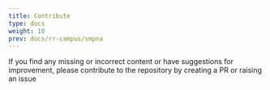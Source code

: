 ```yaml
---
title: Contribute
type: docs
weight: 10
prev: docs/rr-campus/smpna
---
```


If you find any missing or incorrect content or have suggestions for improvement, please contribute to the repository by creating a PR or raising an issue